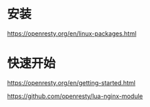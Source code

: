 # 安装

https://openresty.org/en/linux-packages.html

# 快速开始

https://openresty.org/en/getting-started.html

https://github.com/openresty/lua-nginx-module
